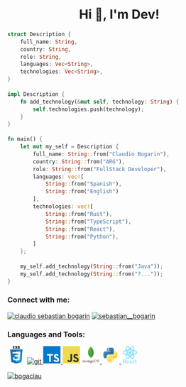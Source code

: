 <h1 align="center">Hi 👋, I'm Dev!</h1>

```rust
struct Description {
    full_name: String,
    country: String,
    role: String,
    languages: Vec<String>,
    technologies: Vec<String>,
}

impl Description {
    fn add_technology(&mut self, technology: String) {
        self.technologies.push(technology);
    }
}

fn main() {
    let mut my_self = Description {
        full_name: String::from("Claudio Bogarin"),
        country: String::from("ARG"),
        role: String::from("FullStack Developer"),
        languages: vec![
            String::from("Spanish"),
            String::from("English")
        ],
        technologies: vec![
            String::from("Rust"),
            String::from("TypeScript"),
            String::from("React"),
            String::from("Python"),
        ]
    };

    my_self.add_technology(String::from("Java"));
    my_self.add_technology(String::from("?..."));
}
```

<h3 align="left">Connect with me:</h3>
<p align="left">
<a href="https://www.linkedin.com/in/claudio-sebastian-bogarin-256198213" target="blank"><img align="center" src="https://raw.githubusercontent.com/rahuldkjain/github-profile-readme-generator/master/src/images/icons/Social/linked-in-alt.svg" alt="claudio sebastian bogarin" height="30" width="40" /></a>
<a href="https://instagram.com/sebastian__bogarin" target="blank"><img align="center" src="https://raw.githubusercontent.com/rahuldkjain/github-profile-readme-generator/master/src/images/icons/Social/instagram.svg" alt="sebastian__bogarin" height="30" width="40" /></a>
</p>

<h3 align="left">Languages and Tools:</h3>
<p align="left"> <img src="https://raw.githubusercontent.com/devicons/devicon/master/icons/css3/css3-original-wordmark.svg" alt="css3" width="40" height="40"/> </a></a> <a href="https://git-scm.com/" target="_blank"> <img src="https://www.vectorlogo.zone/logos/git-scm/git-scm-icon.svg" alt="git" width="40" height="40"/> </a> <a href="https://developer.mozilla.org/en-US/docs/Web/JavaScript" target="_blank"> <img src="https://raw.githubusercontent.com/devicons/devicon/master/icons/typescript/typescript-original.svg" alt="typescript" width="40" height="40"/> </a>  <img src="https://raw.githubusercontent.com/devicons/devicon/master/icons/javascript/javascript-original.svg" alt="javascript" width="40" height="40"/> </a> <a href="https://www.mongodb.com/" target="_blank"> <img src="https://raw.githubusercontent.com/devicons/devicon/master/icons/mongodb/mongodb-original-wordmark.svg" alt="mongodb" width="40" height="40"/> </a> <a href="https://www.mysql.com/" target="_blank"><a href="https://www.python.org" target="_blank"> <img src="https://raw.githubusercontent.com/devicons/devicon/master/icons/python/python-original.svg" alt="python" width="40" height="40"/> </a> <a href="https://reactjs.org/" target="_blank"> <img src="https://raw.githubusercontent.com/devicons/devicon/master/icons/react/react-original-wordmark.svg" alt="react" width="40" height="40"/> </a> <a href="https://reactnative.dev/" target="_blank"> <a href="https://www.typescriptlang.org/" target="_blank"></p>

<p><img align="center" src="https://github-readme-stats.vercel.app/api/top-langs?username=bogaclau&show_icons=true&locale=en&layout=compact" alt="bogaclau" /></p>
